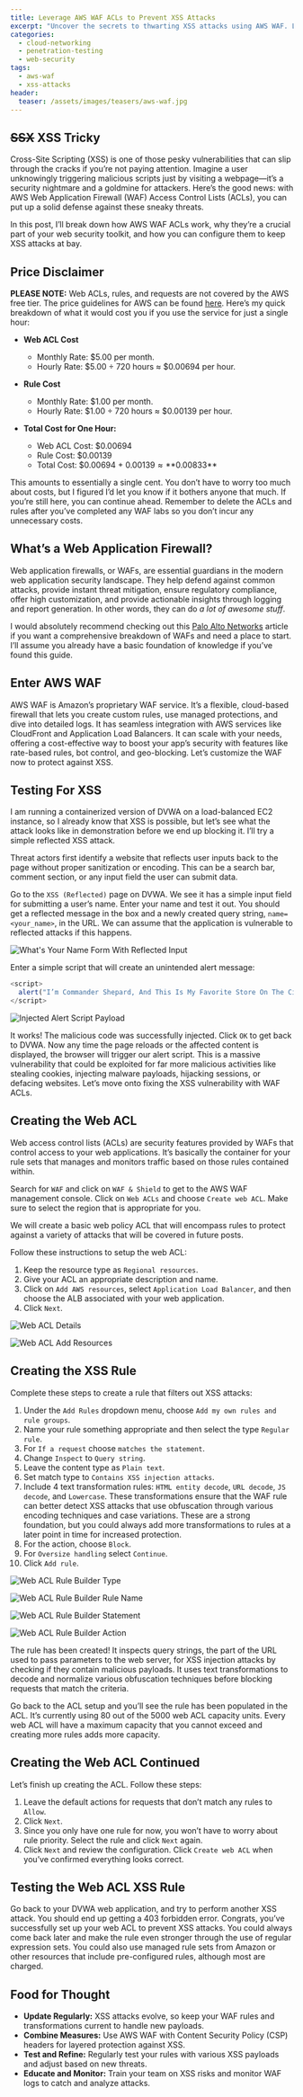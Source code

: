 ```yaml
---
title: Leverage AWS WAF ACLs to Prevent XSS Attacks
excerpt: "Uncover the secrets to thwarting XSS attacks using AWS WAF. Learn how to set up Web ACLs to safeguard your web applications from malicious scripts and keep your data safe from prying eyes."
categories:
  - cloud-networking
  - penetration-testing
  - web-security
tags:
  - aws-waf
  - xss-attacks
header:
  teaser: /assets/images/teasers/aws-waf.jpg
---
```


## ~~SSX~~ XSS Tricky

Cross-Site Scripting (XSS) is one of those pesky vulnerabilities that can slip through the cracks if you’re not paying attention. Imagine a user unknowingly triggering malicious scripts just by visiting a webpage—it’s a security nightmare and a goldmine for attackers. Here’s the good news: with AWS Web Application Firewall (WAF) Access Control Lists (ACLs), you can put up a solid defense against these sneaky threats.

In this post, I’ll break down how AWS WAF ACLs work, why they’re a crucial part of your web security toolkit, and how you can configure them to keep XSS attacks at bay.

## Price Disclaimer

**PLEASE NOTE:** Web ACLs, rules, and requests are not covered by the AWS free tier. The price guidelines for AWS can be found [here](https://aws.amazon.com/waf/pricing/). Here’s my quick breakdown of what it would cost you if you use the service for just a single hour:

- **Web ACL Cost**
  - Monthly Rate: $5.00 per month.
  - Hourly Rate: $5.00 ÷ 720 hours ≈ $0.00694 per hour.

- **Rule Cost**
  - Monthly Rate: $1.00 per month.
  - Hourly Rate: $1.00 ÷ 720 hours ≈ $0.00139 per hour.

- **Total Cost for One Hour:**
  - Web ACL Cost: $0.00694
  - Rule Cost: $0.00139
  - Total Cost: $0.00694 + $0.00139 ≈ **$0.00833**

This amounts to essentially a single cent. You don’t have to worry too much about costs, but I figured I’d let you know if it bothers anyone that much. If you’re still here, you can continue ahead. Remember to delete the ACLs and rules after you’ve completed any WAF labs so you don’t incur any unnecessary costs.

## What’s a Web Application Firewall?

Web application firewalls, or WAFs, are essential guardians in the modern web application security landscape. They help defend against common attacks, provide instant threat mitigation, ensure regulatory compliance, offer high customization, and provide actionable insights through logging and report generation. In other words, they can do *a lot of awesome stuff*.

I would absolutely recommend checking out this [Palo Alto Networks](https://www.imperva.com/learn/application-security/what-is-web-application-firewall-waf/) article if you want a comprehensive breakdown of WAFs and need a place to start. I’ll assume you already have a basic foundation of knowledge if you’ve found this guide.

## Enter AWS WAF

AWS WAF is Amazon’s proprietary WAF service. It’s a flexible, cloud-based firewall that lets you create custom rules, use managed protections, and dive into detailed logs. It has seamless integration with AWS services like CloudFront and Application Load Balancers. It can scale with your needs, offering a cost-effective way to boost your app’s security with features like rate-based rules, bot control, and geo-blocking. Let’s customize the WAF now to protect against XSS.

## Testing For XSS

I am running a containerized version of DVWA on a load-balanced EC2 instance, so I already know that XSS is possible, but let’s see what the attack looks like in demonstration before we end up blocking it. I’ll try a simple reflected XSS attack.

Threat actors first identify a website that reflects user inputs back to the page without proper sanitization or encoding. This can be a search bar, comment section, or any input field the user can submit data.

Go to the `XSS (Reflected)` page on DVWA. We see it has a simple input field for submitting a user’s name. Enter your name and test it out. You should get a reflected message in the box and a newly created query string, `name=<your_name>`, in the URL. We can assume that the application is vulnerable to reflected attacks if this happens.

![What's Your Name Form With Reflected Input](/assets/images/posts/cloud/aws/aws-waf/aws-waf-xss/xss-field.jpg)

Enter a simple script that will create an unintended alert message:

```javascript
<script>
  alert("I’m Commander Shepard, And This Is My Favorite Store On The Citadel!");
</script>
```

![Injected Alert Script Payload](/assets/images/posts/cloud/aws/aws-waf/aws-waf-xss/xss-demo.jpg)

It works! The malicious code was successfully injected. Click `OK` to get back to DVWA. Now any time the page reloads or the affected content is displayed, the browser will trigger our alert script. This is a massive vulnerability that could be exploited for far more malicious activities like stealing cookies, injecting malware payloads, hijacking sessions, or defacing websites. Let’s move onto fixing the XSS vulnerability with WAF ACLs.

## Creating the Web ACL

Web access control lists (ACLs) are security features provided by WAFs that control access to your web applications. It’s basically the container for your rule sets that manages and monitors traffic based on those rules contained within.

Search for `WAF` and click on `WAF & Shield` to get to the AWS WAF management console. Click on `Web ACLs` and choose `Create web ACL`. Make sure to select the region that is appropriate for you.

We will create a basic web policy ACL that will encompass rules to protect against a variety of attacks that will be covered in future posts.

Follow these instructions to setup the web ACL:

1. Keep the resource type as `Regional resources`.
2. Give your ACL an appropriate description and name.
3. Click on `Add AWS resources`, select `Application Load Balancer`, and then choose the ALB associated with your web application.
4. Click `Next`.

![Web ACL Details](/assets/images/posts/cloud/aws/aws-waf/aws-waf-xss/wacl-details.jpg)

![Web ACL Add Resources](/assets/images/posts/cloud/aws/aws-waf/aws-waf-xss/wacl-resources.jpg)

## Creating the XSS Rule

Complete these steps to create a rule that filters out XSS attacks:

1. Under the `Add Rules` dropdown menu, choose `Add my own rules and rule groups`.
2. Name your rule something appropriate and then select the type `Regular rule`.
3. For `If a request` choose `matches the statement`.
4. Change `Inspect` to `Query string`.
5. Leave the content type as `Plain text`.
6. Set match type to `Contains XSS injection attacks`.
7. Include 4 text transformation rules: `HTML entity decode`, `URL decode`, `JS decode`, and `Lowercase`. These transformations ensure that the WAF rule can better detect XSS attacks that use obfuscation through various encoding techniques and case variations. These are a strong foundation, but you could always add more transformations to rules at a later point in time for increased protection.
8. For the action, choose `Block`.
9. For `Oversize handling` select `Continue`.
10. Click `Add rule`.

![Web ACL Rule Builder Type](/assets/images/posts/cloud/aws/aws-waf/aws-waf-xss/builder-type.jpg)

![Web ACL Rule Builder Rule Name](/assets/images/posts/cloud/aws/aws-waf/aws-waf-xss/builder-rule.jpg)

![Web ACL Rule Builder Statement](/assets/images/posts/cloud/aws/aws-waf/aws-waf-xss/builder-statement.jpg)

![Web ACL Rule Builder Action](/assets/images/posts/cloud/aws/aws-waf/aws-waf-xss/builder-action.jpg)

The rule has been created! It inspects query strings, the part of the URL used to pass parameters to the web server, for XSS injection attacks by checking if they contain malicious payloads. It uses text transformations to decode and normalize various obfuscation techniques before blocking requests that match the criteria.

Go back to the ACL setup and you’ll see the rule has been populated in the ACL. It’s currently using 80 out of the 5000 web ACL capacity units. Every web ACL will have a maximum capacity that you cannot exceed and creating more rules adds more capacity.

## Creating the Web ACL Continued

Let’s finish up creating the ACL. Follow these steps:

1. Leave the default actions for requests that don’t match any rules to `Allow`.
2. Click `Next`.
3. Since you only have one rule for now, you won’t have to worry about rule priority. Select the rule and click `Next` again.
4. Click `Next` and review the configuration. Click `Create web ACL` when you’ve confirmed everything looks correct.

## Testing the Web ACL XSS Rule

Go back to your DVWA web application, and try to perform another XSS attack. You should end up getting a 403 forbidden error. Congrats, you’ve successfully set up your web ACL to prevent XSS attacks. You could always come back later and make the rule even stronger through the use of regular expression sets. You could also use managed rule sets from Amazon or other resources that include pre-configured rules, although most are charged.

## Food for Thought

- **Update Regularly:** XSS attacks evolve, so keep your WAF rules and transformations current to handle new payloads.
- **Combine Measures:** Use AWS WAF with Content Security Policy (CSP) headers for layered protection against XSS.
- **Test and Refine:** Regularly test your rules with various XSS payloads and adjust based on new threats.
- **Educate and Monitor:** Train your team on XSS risks and monitor WAF logs to catch and analyze attacks.
